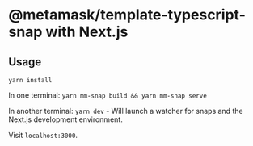 # @metamask/template-typescript-snap with Next.js

## Usage
`yarn install`

In one terminal: `yarn mm-snap build && yarn mm-snap serve`

In another terminal: `yarn dev` - Will launch a watcher for snaps and the Next.js development environment.

Visit `localhost:3000`.

